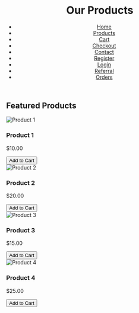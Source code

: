 <!DOCTYPE html><html lang="en">
<head>
    <meta charset="UTF-8">
    <meta name="viewport" content="width=device-width, initial-scale=1.0">
    <title>Products - Lakshmi Store</title>
    <link rel="stylesheet" href="styles.css">
    <script src="https://cdnjs.cloudflare.com/ajax/libs/font-awesome/6.0.0/js/all.min.js" defer></script>
    <script src="script.js" defer></script>
</head>
<body>
    <header>
        <h1>Our Products</h1>
        <nav>
            <ul>
                <li><a href="index.html"><i class="fa fa-home"></i> Home</a></li>
                <li><a href="products.html"><i class="fa fa-box"></i> Products</a></li>
                <li><a href="cart.html"><i class="fa fa-shopping-cart"></i> Cart</a></li>
                <li><a href="checkout.html"><i class="fa fa-credit-card"></i> Checkout</a></li>
                <li><a href="contact.html"><i class="fa fa-envelope"></i> Contact</a></li>
                <li><a href="register.html"><i class="fa fa-user-plus"></i> Register</a></li>
                <li><a href="login.html"><i class="fa fa-sign-in-alt"></i> Login</a></li>
                <li><a href="referral.html"><i class="fa fa-share"></i> Referral</a></li>
                <li><a href="orders.html"><i class="fa fa-list"></i> Orders</a></li>
            </ul>
        </nav>
    </header><section id="product-list">
    <h2>Featured Products</h2>
    <div class="product">
        <img src="images/product1.jpg" alt="Product 1">
        <h3>Product 1</h3>
        <p>$10.00</p>
        <button onclick="addToCart('Product 1', 10)">Add to Cart</button>
    </div>
    <div class="product">
        <img src="images/product2.jpg" alt="Product 2">
        <h3>Product 2</h3>
        <p>$20.00</p>
        <button onclick="addToCart('Product 2', 20)">Add to Cart</button>
    </div>
    <div class="product">
        <img src="images/product3.jpg" alt="Product 3">
        <h3>Product 3</h3>
        <p>$15.00</p>
        <button onclick="addToCart('Product 3', 15)">Add to Cart</button>
    </div>
    <div class="product">
        <img src="images/product4.jpg" alt="Product 4">
        <h3>Product 4</h3>
        <p>$25.00</p>
        <button onclick="addToCart('Product 4', 25)">Add to Cart</button>
    </div>
</section>

</body>
</html>
